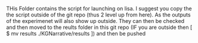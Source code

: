 THis Folder contains the script for launching on lisa. I suggest you copy the the script outside of the git repo (thus 2 level up from here). As the outputs of the experimenet will also show up outside.
They can then be checked and then moved to the reults folder in this git repo (IF you are outside then [ $ mv results ./KGNarrative/results ]) and then be pushed
